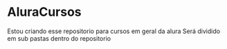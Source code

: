 # AluraCursos
Estou criando esse repositorio para cursos em geral da alura
Será dividido em sub pastas dentro do repositorio
